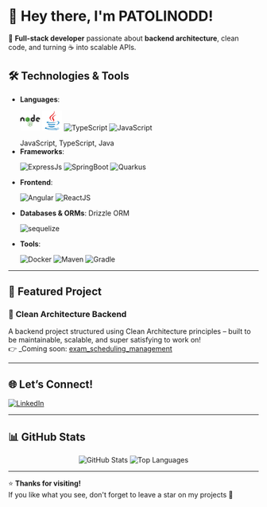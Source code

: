 # 👋 Hey there, I'm PATOLINODD!

🎯 **Full-stack developer** passionate about **backend architecture**, clean code, and turning ☕ into scalable APIs.

## 🛠️ Technologies & Tools
- **Languages**:
  <p>
    <span>
      <img src="https://raw.githubusercontent.com/devicons/devicon/master/icons/nodejs/nodejs-original-wordmark.svg" alt="Node.js" width="40"/>
      <img src="https://raw.githubusercontent.com/devicons/devicon/master/icons/java/java-original.svg" alt="Java" width="40"/>
      <img src="https://cdn.jsdelivr.net/gh/devicons/devicon@latest/icons/typescript/typescript-original.svg" alt="TypeScript" width="40"/>
      <img src="https://cdn.jsdelivr.net/gh/devicons/devicon@latest/icons/javascript/javascript-original.svg" alt="JavaScript" width="40"/>
    </span>
  </p>JavaScript, TypeScript, Java
- **Frameworks**:
  <p>
    <span>
      <img src="https://cdn.jsdelivr.net/gh/devicons/devicon@latest/icons/express/express-original-wordmark.svg" alt="ExpressJs" width="40"/>
      <img src="https://cdn.jsdelivr.net/gh/devicons/devicon@latest/icons/spring/spring-original.svg" alt="SpringBoot" width="40"/>
      <img src="https://cdn.jsdelivr.net/gh/devicons/devicon@latest/icons/quarkus/quarkus-original-wordmark.svg" alt="Quarkus" width="40"/>
    </span>
  </p>
- **Frontend**:
  <p>
    <span>
      <img src="https://cdn.jsdelivr.net/gh/devicons/devicon@latest/icons/angular/angular-original.svg" alt="Angular" width="40"/>
      <img src="https://cdn.jsdelivr.net/gh/devicons/devicon@latest/icons/react/react-original.svg" alt="ReactJS" width="40"/>
    </span>
  </p>
- **Databases & ORMs**: Drizzle ORM
  <p>
    <span>
      <img src="https://cdn.jsdelivr.net/gh/devicons/devicon@latest/icons/sequelize/sequelize-original.svg" alt="sequelize" width="40"/>
    </span>
  </p>
- **Tools**:
           <p>
            <span>
              <img src="https://cdn.jsdelivr.net/gh/devicons/devicon@latest/icons/docker/docker-plain-wordmark.svg" alt="Docker" width="40"/>
              <img src="https://cdn.jsdelivr.net/gh/devicons/devicon@latest/icons/maven/maven-original.svg" alt="Maven" width="40"/>
              <img src="https://cdn.jsdelivr.net/gh/devicons/devicon@latest/icons/gradle/gradle-original.svg" alt="Gradle" width="40"/>
            </span>
          </p> 

---

## 🚀 Featured Project
### 🧱 **Clean Architecture Backend**
A backend project structured using Clean Architecture principles – built to be maintainable, scalable, and super satisfying to work on!  
👉 _Coming soon: [exam_scheduling_management](https://github.com/PATOLINODD/exam_scheduling_management)

---

## 🌐 Let’s Connect!
[![LinkedIn](https://img.shields.io/badge/LinkedIn-blue?logo=linkedin&style=for-the-badge)](https://linkedin.com/in/patrickoliveira97)

---

## 📊 GitHub Stats
<div align="center">
  <img src="https://github-readme-stats.vercel.app/api?username=PATOLINODD&show_icons=true&theme=tokyonight" alt="GitHub Stats" />
  <img src="https://github-readme-stats.vercel.app/api/top-langs/?username=PATOLINODD&layout=compact&theme=tokyonight" alt="Top Languages" />
</div>

---

⭐ **Thanks for visiting!**  
If you like what you see, don't forget to leave a star on my projects 🌟
